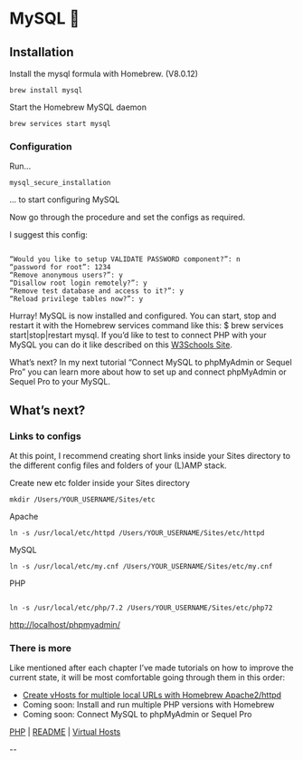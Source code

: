 # MySQL 🐬

## Installation

Install the mysql formula with Homebrew. (V8.0.12)


```
brew install mysql
```

Start the Homebrew MySQL daemon

```
brew services start mysql

```

### Configuration

Run...

```
mysql_secure_installation
```

... to start configuring MySQL

Now go through the procedure and set the configs as required.

I suggest this config:
```

“Would you like to setup VALIDATE PASSWORD component?”: n
“password for root”: 1234
“Remove anonymous users?”: y
“Disallow root login remotely?”: y
“Remove test database and access to it?”: y
“Reload privilege tables now?”: y
```

Hurray! MySQL is now installed and configured. You can start, stop and restart it with the Homebrew services command like this: $ brew services start|stop|restart mysql. If you’d like to test to connect PHP with your MySQL you can do it like described on this [W3Schools Site](https://www.w3schools.com/php/php_mysql_connect.asp).

What’s next? In my next tutorial “Connect MySQL to phpMyAdmin or Sequel Pro” you can learn more about how to set up and connect phpMyAdmin or Sequel Pro to your MySQL.

## What’s next?

### Links to configs

At this point, I recommend creating short links inside your Sites directory to the different config files and folders of your (L)AMP stack.

Create new etc folder inside your Sites directory

```
mkdir /Users/YOUR_USERNAME/Sites/etc

```

Apache

```
ln -s /usr/local/etc/httpd /Users/YOUR_USERNAME/Sites/etc/httpd
```

MySQL

```
ln -s /usr/local/etc/my.cnf /Users/YOUR_USERNAME/Sites/etc/my.cnf
```

PHP
```

ln -s /usr/local/etc/php/7.2 /Users/YOUR_USERNAME/Sites/etc/php72
```


[http://localhost/phpmyadmin/](http://localhost/phpmyadmin/)

### There is more

Like mentioned after each chapter I’ve made tutorials on how to improve the current state, it will be most comfortable going through them in this order:

* [Create vHosts for multiple local URLs with Homebrew Apache2/httpd](./vHosts.md)
* Coming soon: Install and run multiple PHP versions with Homebrew
* Coming soon: Connect MySQL to phpMyAdmin or Sequel Pro

<!-- 04 MySQL -->

[PHP](03_PHP.md) |
[README](../README.md) |
[Virtual Hosts](05_vhosts.md)

--

